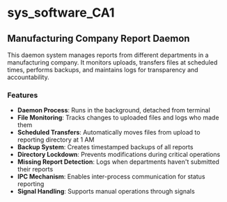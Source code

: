 # sys_software_CA1
##  Manufacturing Company Report Daemon

This daemon system manages reports from different departments in a manufacturing company. It monitors uploads, transfers files at scheduled times, performs backups, and maintains logs for transparency and accountability.

### Features

- **Daemon Process**: Runs in the background, detached from terminal
- **File Monitoring**: Tracks changes to uploaded files and logs who made them
- **Scheduled Transfers**: Automatically moves files from upload to reporting directory at 1 AM
- **Backup System**: Creates timestamped backups of all reports
- **Directory Lockdown**: Prevents modifications during critical operations
- **Missing Report Detection**: Logs when departments haven't submitted their reports
- **IPC Mechanism**: Enables inter-process communication for status reporting
- **Signal Handling**: Supports manual operations through signals

